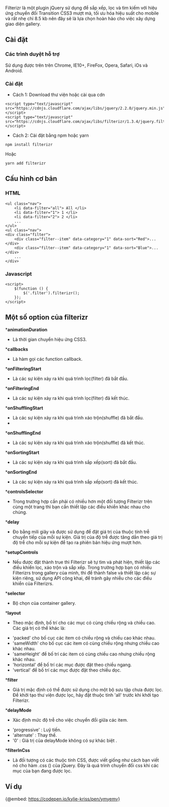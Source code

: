 Filterizr là một plugin jQuery sử dụng để sắp xếp, lọc và tìm kiếm với hiệu ứng chuyển đổi Transition CSS3 mượt mà, tối ưu hóa hiệu suất cho mobile và rất nhẹ chỉ 8.5 kb nên đây sẽ là lựa chọn hoàn hảo cho việc xây dựng giao diện gallery.

## Cài đặt
### Các trình duyệt hỗ trợ
Sử dụng được trên trên Chrome, IE10+, FireFox, Opera, Safari, iOs và Android.

### Cài đặt 

- Cách 1: Download thư viện hoặc cài qua cdn
```
<script type="text/javascript" src="https://cdnjs.cloudflare.com/ajax/libs/jquery/2.2.0/jquery.min.js"></script>
<script type="text/javascript" src="https://cdnjs.cloudflare.com/ajax/libs/filterizr/1.3.4/jquery.filterizr.min.js"></script>
```

- Cách 2: Cài đặt bằng npm hoặc yarn
```
npm install filterizr
```
Hoặc
```
yarn add filterizr
```

## Cấu hình cơ bản
### HTML
```
<ul class="nav">
    <li data-filter="all"> All </li>
    <li data-filter="1"> 1 </li>
    <li data-filter="2"> 2 </li>
    ...
</ul>
<ul class="nav">
<div class="filter">
    <div class="filter--item" data-category="1" data-sort="Red">...</div>
    <div class="filter--item" data-category="1" data-sort="Blue">...</div>
    ...
</div>
```

### Javascript
```
<script>
    $(function () {
        $('.filter').filterizr();
    });
</script>
```

## Một số option của filterizr

***animationDuration**
- Là thời gian chuyển hiệu ứng CSS3.

***callbacks**
- Là hàm gọi các function callback.

***onFilteringStart**
- Là các sự kiện xảy ra khi quá trình lọc(filter) đã bắt đầu.

***onFilteringEnd**
- Là các sự kiện xảy ra khi quá trình lọc(filter) đã kết thúc.

***onShufflingStart**
- Là các sự kiện xảy ra khi quá trình xáo trộn(shuffle) đã bắt đầu.
- 
***onShufflingEnd**
- Là các sự kiện xảy ra khi quá trình xáo trộn(shuffle) đã kết thúc.

***onSortingStart**
- Là các sự kiện xảy ra khi quá trình sắp xếp(sort) đã bắt đầu.

***onSortingEnd**
- Là các sự kiện xảy ra khi quá trình sắp xếp(sort) đã kết thúc.

***controlsSelector**
- Trong trường hợp cần phải có nhiều hơn một đối tượng Filterizr trên cùng một trang thì bạn cần thiết lập các điều khiển khác nhau cho chúng.

***delay**
- Đo bằng mili giây và được sử dụng để đặt giá trị của thuộc tính trễ chuyển tiếp của mỗi sự kiện. Giá trị của độ trễ được tăng dần theo giá trị độ trễ cho mỗi sự kiện để tạo ra phiên bản hiệu ứng mượt hơn.

***setupControls**
- Nếu được đặt thành true thì Filterizr sẽ tự tìm và phát hiện, thiết lập các điều khiển lọc, xáo trộn và sắp xếp. Trong trường hợp bạn có nhiều Filterizrs trong gallery của mình, thì để thành false và thiết lập các sự kiện riêng, sử dụng API công khai, để tránh gây nhiễu cho các điều khiển của Filterizrs.

***selector**
- Bộ chọn của container gallery.

***layout**
- Theo mặc định, bố trí cho các mục có cùng chiều rộng và chiều cao. Các giá trị có thể khác là: 
+ 'packed' cho bố cục các item có chiều rộng và chiều cao khác nhau.
+ 'sameWidth' cho bố cục các item có cùng chiều rộng nhưng chiều cao khác nhau. 
+ 'sameHeight' để bố trí các item có cùng chiều cao nhưng chiều rộng khác nhau. 
+ 'horizontal' để bố trí các mục được đặt theo chiều ngang. 
+ 'vertical' để bố trí các mục được đặt theo chiều dọc.

***filter**
- Giá trị mặc định có thể được sử dụng cho một bộ sưu tập chưa được lọc. Để khởi tạo thư viện được lọc, hãy đặt thuộc tính 'all' trước khi khởi tạo Filterizr.

***delayMode**
- Xác định mức độ trễ cho việc chuyển đổi giữa các item.
+ 'progressive' : Luỹ tiến.
+ 'alternate' : Thay thế.
+ '0' : Giá trị của delayMode không có sự khác biệt .

***filterInCss**
- Là đối tượng có các thuộc tính CSS, được viết giống như cách bạn viết nó cho hàm .css () của jQuery. Đây là quá trình chuyển đổi css khi các mục của bạn đang được lọc.

## Ví dụ
{@embed: https://codepen.io/kylie-kriss/pen/ymyemv}